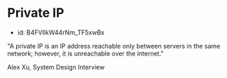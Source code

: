 # Private IP
* id: B4FVIlkW44rNm_TF5xwBx

"A private IP is an IP address reachable only between servers in the same network; however, it is unreachable over the internet."

Alex Xu, System Design Interview